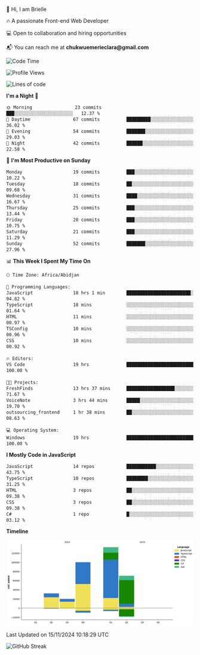 <div align="left">
  <p>👋 Hi, I am Brielle</p>
  <p>🔥 A passionate Front-end Web Developer</p>
  <p>💻 Open to collaboration and hiring opportunities</p>
  <p>📬 You can reach me at <strong>chukwuemerieclara@gmail.com</strong></p>
</div>


 
 <!--START_SECTION:waka-->
![Code Time](http://img.shields.io/badge/Code%20Time-323%20hrs%2030%20mins-blue)

![Profile Views](http://img.shields.io/badge/Profile%20Views-37-blue)

![Lines of code](https://img.shields.io/badge/From%20Hello%20World%20I%27ve%20Written-125.0%20thousand%20lines%20of%20code-blue)

**I'm a Night 🦉** 

```text
🌞 Morning                23 commits          ███░░░░░░░░░░░░░░░░░░░░░░   12.37 % 
🌆 Daytime                67 commits          █████████░░░░░░░░░░░░░░░░   36.02 % 
🌃 Evening                54 commits          ███████░░░░░░░░░░░░░░░░░░   29.03 % 
🌙 Night                  42 commits          ██████░░░░░░░░░░░░░░░░░░░   22.58 % 
```
📅 **I'm Most Productive on Sunday** 

```text
Monday                   19 commits          ███░░░░░░░░░░░░░░░░░░░░░░   10.22 % 
Tuesday                  18 commits          ██░░░░░░░░░░░░░░░░░░░░░░░   09.68 % 
Wednesday                31 commits          ████░░░░░░░░░░░░░░░░░░░░░   16.67 % 
Thursday                 25 commits          ███░░░░░░░░░░░░░░░░░░░░░░   13.44 % 
Friday                   20 commits          ███░░░░░░░░░░░░░░░░░░░░░░   10.75 % 
Saturday                 21 commits          ███░░░░░░░░░░░░░░░░░░░░░░   11.29 % 
Sunday                   52 commits          ███████░░░░░░░░░░░░░░░░░░   27.96 % 
```


📊 **This Week I Spent My Time On** 

```text
🕑︎ Time Zone: Africa/Abidjan

💬 Programming Languages: 
JavaScript               18 hrs 1 min        ████████████████████████░   94.82 % 
TypeScript               18 mins             ░░░░░░░░░░░░░░░░░░░░░░░░░   01.64 % 
HTML                     11 mins             ░░░░░░░░░░░░░░░░░░░░░░░░░   00.97 % 
TSConfig                 10 mins             ░░░░░░░░░░░░░░░░░░░░░░░░░   00.96 % 
CSS                      10 mins             ░░░░░░░░░░░░░░░░░░░░░░░░░   00.92 % 

🔥 Editors: 
VS Code                  19 hrs              █████████████████████████   100.00 % 

🐱‍💻 Projects: 
FreshFinds               13 hrs 37 mins      ██████████████████░░░░░░░   71.67 % 
VoiceNote                3 hrs 44 mins       █████░░░░░░░░░░░░░░░░░░░░   19.70 % 
outsourcing_frontend     1 hr 38 mins        ██░░░░░░░░░░░░░░░░░░░░░░░   08.63 % 

💻 Operating System: 
Windows                  19 hrs              █████████████████████████   100.00 % 
```

**I Mostly Code in JavaScript** 

```text
JavaScript               14 repos            ███████████░░░░░░░░░░░░░░   43.75 % 
TypeScript               10 repos            ████████░░░░░░░░░░░░░░░░░   31.25 % 
HTML                     3 repos             ██░░░░░░░░░░░░░░░░░░░░░░░   09.38 % 
CSS                      3 repos             ██░░░░░░░░░░░░░░░░░░░░░░░   09.38 % 
C#                       1 repo              █░░░░░░░░░░░░░░░░░░░░░░░░   03.12 % 
```



**Timeline**

![Lines of Code chart](https://raw.githubusercontent.com/Brielle28/Brielle28/main/assets/bar_graph.png)


 Last Updated on 15/11/2024 10:18:29 UTC
<!--END_SECTION:waka-->

![GitHub Streak](https://github-readme-streak-stats.herokuapp.com/?user=Brielle28)



